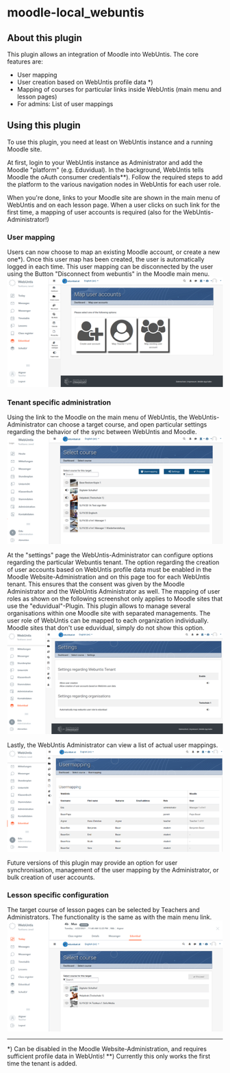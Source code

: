 # moodle-local_webuntis

## About this plugin
This plugin allows an integration of Moodle into WebUntis. The core features are:
- User mapping
- User creation based on WebUntis profile data *)
- Mapping of courses for particular links inside WebUntis (main menu and lesson pages)
- For admins: List of user mappings

## Using this plugin
To use this plugin, you need at least on WebUntis instance and a running Moodle site.

At first, login to your WebUntis instance as Administrator and add the Moodle "platform" (e.g. Eduvidual). In the background, WebUntis tells Moodle the oAuth consumer credentials**). Follow the required steps to add the platform to the various navigation nodes in WebUntis for each user role.

When you're done, links to your Moodle site are shown in the main menu of WebUntis and on each lesson page. When a user clicks on such link for the first time, a mapping of user accounts is required (also for the WebUntis-Administrator!)

### User mapping
Users can now choose to map an existing Moodle account, or create a new one*). Once this user map has been created, the user is automatically logged in each time. This user mapping can be disconnected by the user using the Button "Disconnect from webuntis" in the Moodle main menu.
![Map user account](docs/img/01-map-user.png)

### Tenant specific administration
Using the link to the Moodle on the main menu of WebUntis, the WebUntis-Administrator can choose a target course, and open particular settings regarding the behavior of the sync between WebUntis and Moodle.
![Course mapping for main menu link](docs/img/02a-select-target-mainmenu.png)

At the "settings" page the WebUntis-Administrator can configure options regarding the particular Webuntis tenant. The option regarding the creation of user accounts based on WebUntis profile data must be enabled in the Moodle Website-Administration and on this page too for each WebUntis tenant. This ensures that the consent was given by the Moodle Administrator and the WebUntis Administrator as well. The mapping of user roles as shown on the following screenshot only applies to Moodle sites that use the "eduvidual"-Plugin. This plugin allows to manage several organisations within one Moodle site with separated managements. The user role of WebUntis can be mapped to each organization individually. Moodle sites that don't use eduvidual, simply do not show this option.
![Tenant settings](docs/img/02b-settings.png)

Lastly, the WebUntis Administrator can view a list of actual user mappings.
![User mappings](docs/img/02c-user-mappings.png)

Future versions of this plugin may provide an option for user synchronisation, management of the user mapping by the Administrator, or bulk creation of user accounts.

### Lesson specific configuration

The target course of lesson pages can be selected by Teachers and Administrators. The functionality is the same as with the main menu link.
![Course mapping for lessons](docs/img/03-select-target-lesson.png)

------------------------------------
*) Can be disabled in the Moodle Website-Administration, and requires sufficient profile data in WebUntis!
**) Currently this only works the first time the tenant is added.
